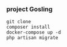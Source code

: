 ### project Gosling

```shell
git clone
composer install
docker-compose up -d
php artisan migrate
```
